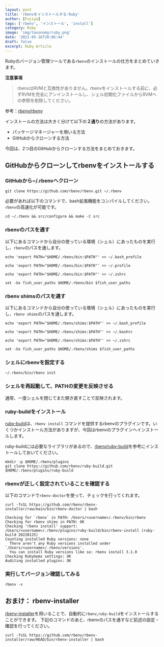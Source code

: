 ```yaml
---
layout: post
title: 'rbenvをインストールする-Ruby'
author: [Fujiya]
tags: ['rbenv', 'インストール', 'install']
category: Ruby
image: 'img/taxonomy/ruby.png'
date: '2021-05-16T20:06:44'
draft: false
excerpt: Ruby Article
---
```



Rubyのバージョン管理ツールである`rbenv`のインストールの仕方をまとめていきます。

**注意事項**
> rbenvはRVMと互換性がありません。rbenvをインストールする前に、必ずRVMを完全にアンインストールし、シェル初期化ファイルからRVMへの参照を削除してください。

参考：*[rbenv/rbenv](https://github.com/rbenv/rbenv#installation)*

インストールの方法は大きく分けて以下の**２通り**の方法があります。

- パッケージマネージャーを用いる方法
- GitHubからクローンする方法

今回は、2つ目のGitHubからクローンする方法をまとめておきます。

## GitHubからクローンしてrbenvをインストールする

### GitHubから~/.rbenvへクローン
```bash:title=command
git clone https://github.com/rbenv/rbenv.git ~/.rbenv
```
必要があれば以下のコマンドで、bash拡張機能をコンパイルしてください。`rbenv`の高速化が可能です。
```bash:title=command
cd ~/.rbenv && src/configure && make -C src
```

### rbenvのパスを通す

以下にあるコマンドから自分の使っている環境（シェル）にあったものを実行し、`rbenv`のパスを通します。

```bash:title=bash
echo 'export PATH="$HOME/.rbenv/bin:$PATH"' >> ~/.bash_profile
```
```bash:title=Ubuntu Desktop
echo 'export PATH="$HOME/.rbenv/bin:$PATH"' >> ~/.profile
```
```bash:title=Zsh
echo 'export PATH="$HOME/.rbenv/bin:$PATH"' >> ~/.zshrc
```
```bash:title=Fish shell
set -Ux fish_user_paths $HOME/.rbenv/bin $fish_user_paths
```

### rbenv shimsのパスを通す

以下にあるコマンドから自分の使っている環境（シェル）にあったものを実行し、`rbenv shims`のパスを通します。

```bash:title=bash
echo 'export PATH="$HOME/.rbenv/shims:$PATH"' >> ~/.bash_profile
```
```bash:title=Ubuntu Desktop
echo 'export PATH="$HOME/.rbenv/shims:$PATH"' >> ~/.bashrc
```
```bash:title=Zsh
echo 'export PATH="$HOME/.rbenv/shims:$PATH"' >> ~/.zshrc
```
```bash:title=Fish shell
set -Ux fish_user_paths $HOME/.rbenv/shims $fish_user_paths
```

<div class="ads"></div>

### シェルにrbenvを設定する
```bash:title=command
~/.rbenv/bin/rbenv init
```

### シェルを再起動して、PATHの変更を反映させる

通常、一度シェルを閉じてまた開き直すことで反映されます。

### ruby-buildをインストール
[ruby-build](https://github.com/rbenv/ruby-build#readme)は、`rbenv install` コマンドを提供するrbenvのプラグインです。いくつかインストール方法がありますが、今回はrbenvのプラグインへインストールします。

ruby-buildには必要なライブラリがあるので、[rbenv/ruby-build](https://github.com/rbenv/ruby-build/wiki#suggested-build-environment)を参考にインストールしておいてください。

```bash:title=command
mkdir -p $HOME/.rbenv/plugins
git clone https://github.com/rbenv/ruby-build.git $HOME/.rbenv/plugins/ruby-build
```

### rbenvが正しく設定されていることを確認する
以下のコマンドで`rbenv-doctor`を使って、チェックを行ってくれます。
```bash:title=command
curl -fsSL https://github.com/rbenv/rbenv-installer/raw/main/bin/rbenv-doctor | bash
```

```bash:title=結果
Checking for `rbenv` in PATH: /Users/<username>/.rbenv/bin/rbenv
Checking for rbenv shims in PATH: OK
Checking 'rbenv install' support: /Users/<username>/.rbenv/plugins/ruby-build/bin/rbenv-install (ruby-build 20220125)
Counting installed Ruby versions: none
  There aren't any Ruby versions installed under `/Users/<username>/.rbenv/versions'.
  You can install Ruby versions like so: rbenv install 3.1.0
Checking RubyGems settings: OK
Auditing installed plugins: OK
```

<div class="ads"></div>

### 実行してバージョン確認してみる
```bash:title=command
rbenv -v
```

## おまけ： rbenv-installer

[rbenv-installer](https://github.com/rbenv/rbenv-installer#rbenv-installer)を用いることで、自動的に`rbenv`,`ruby-build`をインストールすることができます。
下記のコマンドのあと、rbenvのパスを通すなど前述の設定・確認を行ってください。

```bash:title=bash
curl -fsSL https://github.com/rbenv/rbenv-installer/raw/HEAD/bin/rbenv-installer | bash
```
